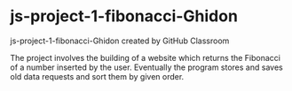 # js-project-1-fibonacci-Ghidon
js-project-1-fibonacci-Ghidon created by GitHub Classroom

The project involves the building of a website which returns the Fibonacci of a number inserted by the user.
Eventually the program stores and saves old data requests and sort them by given order.

